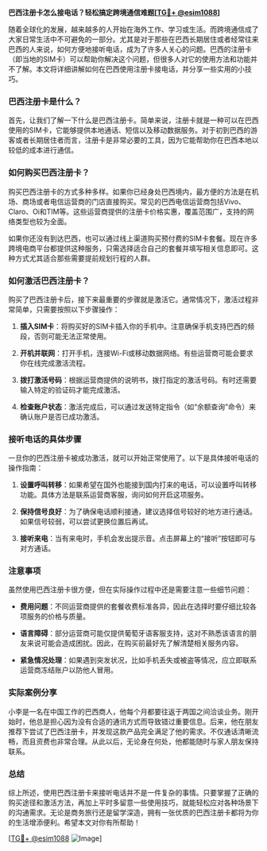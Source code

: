 **巴西注册卡怎么接电话？轻松搞定跨境通信难题[[TG💪+ @esim1088](https://t.me/s/esim1088)]**

随着全球化的发展，越来越多的人开始在海外工作、学习或生活。而跨境通信成了大家日常生活中不可避免的一部分。尤其是对于那些在巴西长期居住或者经常往来巴西的人来说，如何方便地接听电话，成为了许多人关心的问题。巴西的注册卡（即当地的SIM卡）可以帮助你解决这个问题，但很多人对它的使用方法和功能并不了解。本文将详细讲解如何在巴西使用注册卡接电话，并分享一些实用的小技巧。

### 巴西注册卡是什么？

首先，让我们了解一下什么是巴西注册卡。简单来说，注册卡就是一种可以在巴西使用的SIM卡，它能够提供本地通话、短信以及移动数据服务。对于初到巴西的游客或者长期居住者而言，注册卡是非常必要的工具，因为它能帮助你在巴西本地以较低的成本进行通信。

### 如何购买巴西注册卡？

购买巴西注册卡的方式多种多样。如果你已经身处巴西境内，最方便的方法是在机场、商场或者电信运营商的门店直接购买。常见的巴西电信运营商包括Vivo、Claro、Oi和TIM等。这些运营商提供的注册卡价格实惠，覆盖范围广，支持的网络类型也较为全面。

如果你还没有到达巴西，也可以通过线上渠道购买预付费的SIM卡套餐。现在许多跨境电商平台都提供这种服务，只需选择适合自己的套餐并填写相关信息即可。这种方式尤其适合那些需要提前规划行程的人群。

### 如何激活巴西注册卡？

购买了巴西注册卡后，接下来最重要的步骤就是激活它。通常情况下，激活过程非常简单，只需要按照以下步骤操作：

1. **插入SIM卡**：将购买好的SIM卡插入你的手机中。注意确保手机支持巴西的频段，否则可能无法正常使用。
   
2. **开机并联网**：打开手机，连接Wi-Fi或移动数据网络。有些运营商可能会要求你在线完成激活流程。

3. **拨打激活号码**：根据运营商提供的说明书，拨打指定的激活号码。有时还需要输入特定的验证码才能完成激活。

4. **检查账户状态**：激活完成后，可以通过发送特定指令（如“余额查询”命令）来确认账户是否已成功激活。

### 接听电话的具体步骤

一旦你的巴西注册卡被成功激活，就可以开始正常使用了。以下是具体接听电话的操作指南：

1. **设置呼叫转移**：如果希望在国外也能接到国内打来的电话，可以设置呼叫转移功能。具体方法是联系运营商客服，询问如何开启这项服务。

2. **保持信号良好**：为了确保电话顺利接通，建议选择信号较好的地方进行通话。如果信号较弱，可以尝试更换位置后再试。

3. **接听来电**：当有来电时，手机会发出提示音。点击屏幕上的“接听”按钮即可与对方通话。

### 注意事项

虽然使用巴西注册卡很方便，但在实际操作过程中还是需要注意一些细节问题：

- **费用问题**：不同运营商提供的套餐收费标准各异，因此在选择时要仔细比较各项服务的价格与质量。
  
- **语言障碍**：部分运营商可能仅提供葡萄牙语客服支持，这对不熟悉该语言的朋友来说可能会造成困扰。因此，在购买前最好先了解清楚相关服务内容。

- **紧急情况处理**：如果遇到突发状况，比如手机丢失或被盗等情况，应立即联系运营商冻结账户以防他人冒用。

### 实际案例分享

小李是一名在中国工作的巴西商人，他每个月都要往返于两国之间洽谈业务。刚开始时，他总是担心因为没有合适的通讯方式而导致错过重要信息。后来，他在朋友推荐下尝试了巴西注册卡，并发现这款产品完全满足了他的需求。不仅通话清晰流畅，而且资费也非常合理。从此以后，无论身在何处，他都能随时与家人朋友保持联系。

### 总结

综上所述，使用巴西注册卡来接听电话并不是一件复杂的事情。只要掌握了正确的购买途径和激活方法，再加上平时多留意一些使用技巧，就能轻松应对各种场景下的沟通需求。无论是商务旅行还是留学深造，拥有一张优质的巴西注册卡都将为你的生活增添便利。希望本文对你有所帮助！

[[TG💪+ @esim1088](https://t.me/s/esim1088) ![Image](https://i.postimg.cc/4NQfJmqS/Snipaste-2025-05-13-00-14-12.png)]